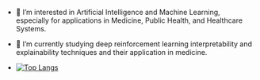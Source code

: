 - 👀 I’m interested in Artificial Intelligence and Machine Learning, especially for applications in Medicine, Public Health, and Healthcare Systems.
- 🌱 I’m currently studying deep reinforcement learning interpretability and explainability techniques and their application in medicine.

- [![Top Langs](https://github-readme-stats.vercel.app/api/top-langs/?username=ASorayaie&layout=compact&theme=vision-friendly-dark)](https://github.com/ASorayaie/github-readme-stats)
<!---
ASorayaie/ASorayaie is a ✨ special ✨ repository because its `README.md` (this file) appears on your GitHub profile.
You can click the Preview link to take a look at your changes.
--->
